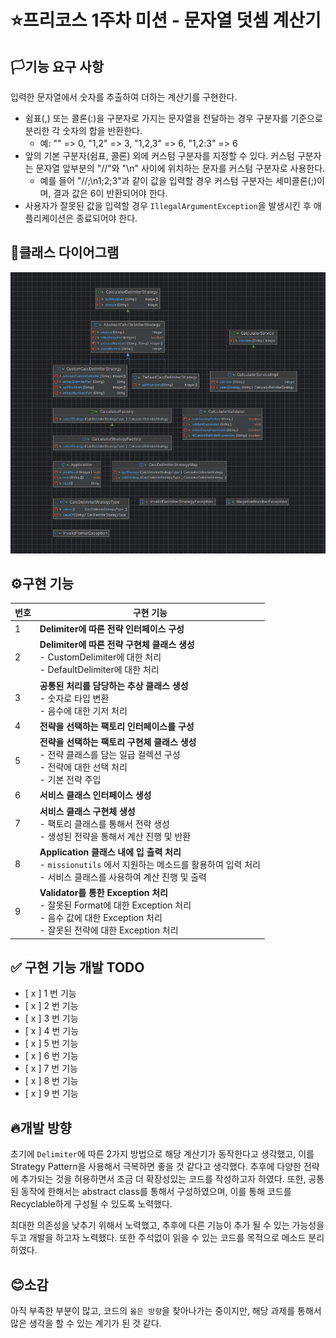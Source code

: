 # ⭐프리코스 1주차 미션 - 문자열 덧셈 계산기

## 🏳️기능 요구 사항
입력한 문자열에서 숫자를 추출하여 더하는 계산기를 구현한다.

- 쉼표(,) 또는 콜론(:)을 구분자로 가지는 문자열을 전달하는 경우 구분자를 기준으로 분리한 각 숫자의 합을 반환한다.
  - 예: "" => 0, "1,2" => 3, "1,2,3" => 6, "1,2:3" => 6
- 앞의 기본 구분자(쉼표, 콜론) 외에 커스텀 구분자를 지정할 수 있다. 커스텀 구분자는 문자열 앞부분의 "//"와 "\n" 사이에 위치하는 문자를 커스텀 구분자로 사용한다.
  - 예를 들어 "//;\n1;2;3"과 같이 값을 입력할 경우 커스텀 구분자는 세미콜론(;)이며, 결과 값은 6이 반환되어야 한다.
- 사용자가 잘못된 값을 입력할 경우 `IllegalArgumentException`을 발생시킨 후 애플리케이션은 종료되어야 한다.

## 📂클래스 다이어그램
![img.png](img/img.png)

## ⚙️구현 기능
| 번호 | 구현 기능                                                                                                                    |
|----|--------------------------------------------------------------------------------------------------------------------------|
| 1  | **Delimiter에 따른 전략 인터페이스 구성**                                                                                            |
| 2  | **Delimiter에 따른 전략 구현체 클래스 생성**<br/> - CustomDelimiter에 대한 처리 <br> - DefaultDelimiter에 대한 처리                             |
| 3  | **공통된 처리를 담당하는 추상 클래스 생성**<br/> - 숫자로 타입 변환<br/> - 음수에 대한 기저 처리                                                          |
| 4  | **전략을 선택하는 팩토리 인터페이스를 구성**                                                                                               |
| 5  | **전략을 선택하는 팩토리 구현체 클래스 생성**<br/>- 전략 클래스를 담는 일급 컬렉션 구성<br/>- 전략에 대한 선택 처리<br/>- 기본 전략 주입                                 |
| 6  | **서비스 클래스 인터페이스 생성**                                                                                                     |
| 7  | **서비스 클래스 구현체 생성**<br/> - 팩토리 클래스를 통해서 전략 생성<br/>- 생성된 전략을 통해서 계산 진행 및 반환                                                |
| 8  | **Application 클래스 내에 입 출력 처리**<br/> - `missionutils` 에서 지원하는 메소드를 활용하여 입력 처리<br/> - 서비스 클래스를 사용하여 계산 진행 및 출력             |
| 9  | **Validator를 통한 Exception 처리**<br/> - 잘못된 Format에 대한 Exception 처리 <br/> - 음수 값에 대한 Exception 처리<br/> - 잘못된 전략에 대한 Exception 처리 |


## ✅ 구현 기능 개발 TODO

- [ x ] 1 번 기능
- [ x ] 2 번 기능 
- [ x ] 3 번 기능
- [ x ] 4 번 기능
- [ x ] 5 번 기능
- [ x ] 6 번 기능
- [ x ] 7 번 기능
- [ x ] 8 번 기능
- [ x ] 9 번 기능


## 🔥개발 방향
초기에 `Delimiter`에 따른 2가지 방법으로 해당 계산기가 동작한다고 생각했고, 이를 Strategy Pattern을 사용해서 극복하면 좋을 것 같다고 생각했다. 추후에 다양한 전략에 추가되는 것을 허용하면서 조금 더 확장성있는 코드를 작성하고자 하였다. 또한, 공통된 동작에 한해서는 abstract class를 통해서 구성하였으며, 이를 통해 코드를 Recyclable하게 구성될 수 있도록 노력했다.

최대한 의존성을 낮추기 위해서 노력했고, 추후에 다른 기능이 추가 될 수 있는 가능성을 두고 개발을 하고자 노력했다. 또한 주석없이 읽을 수 있는 코드를 목적으로 메소드 분리하였다.


## 😊소감
아직 부족한 부분이 많고, 코드의 `옳은 방향`을 찾아나가는 중이지만, 해당 과제를 통해서 많은 생각을 할 수 있는 계기가 된 것 같다.